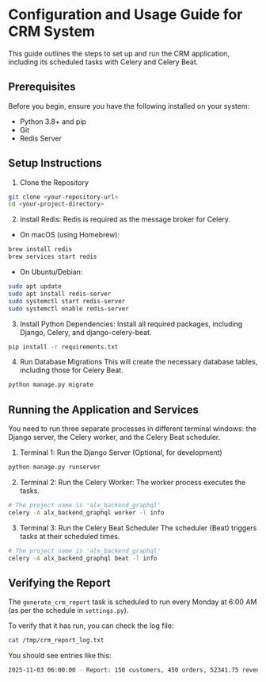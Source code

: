 # Configuration and Usage Guide for CRM System
This guide outlines the steps to set up and run the CRM application, including its scheduled tasks with Celery and Celery Beat.

## Prerequisites

Before you begin, ensure you have the following installed on your system:

- Python 3.8+ and pip
- Git
- Redis Server

## Setup Instructions

1. Clone the Repository
```bash
git clone <your-repository-url>
cd <your-project-directory>
```

2. Install Redis: Redis is required as the message broker for Celery.
- On macOS (using Homebrew):
```bash
brew install redis
brew services start redis
```
- On Ubuntu/Debian:
```bash
sudo apt update
sudo apt install redis-server
sudo systemctl start redis-server
sudo systemctl enable redis-server
```

3. Install Python Dependencies: Install all required packages, including Django, Celery, and django-celery-beat.
```bash
pip install -r requirements.txt
```

4. Run Database Migrations
This will create the necessary database tables, including those for Celery Beat.
```bash
python manage.py migrate
```


## Running the Application and Services

You need to run three separate processes in different terminal windows: the Django server, the Celery worker, and the Celery Beat scheduler.

1. Terminal 1: Run the Django Server (Optional, for development)
```bash
python manage.py runserver
```
2. Terminal 2: Run the Celery Worker: The worker process executes the tasks.
```bash
# The project name is 'alx_backend_graphql'
celery -A alx_backend_graphql worker -l info
```

3. Terminal 3: Run the Celery Beat Scheduler
The scheduler (Beat) triggers tasks at their scheduled times.
```bash
# The project name is 'alx_backend_graphql'
celery -A alx_backend_graphql beat -l info
```

## Verifying the Report

The `generate_crm_report` task is scheduled to run every Monday at 6:00 AM (as per the schedule in `settings.py`).

To verify that it has run, you can check the log file:
```bash
cat /tmp/crm_report_log.txt
```

You should see entries like this:
```bash
2025-11-03 06:00:00 - Report: 150 customers, 450 orders, 52341.75 revenue
```
